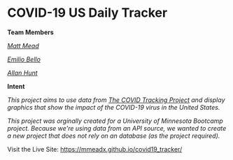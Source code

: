 # COVID-19 US Daily Tracker

**Team Members**

[_Matt Mead_](https://www.linkedin.com/in/mattmeadmpls/)

[_Emilio Bello_](https://www.linkedin.com/in/emilio-bello-09938760/)

[_Allan Hunt_](https://www.linkedin.com/in/allanhunt)

**Intent**

_This project aims to use data from [The COVID Tracking Project](https://covidtracking.com/data/api) and display graphics that show the impact of the COVID-19 virus in the United States._

_This project was orginally created for a University of Minnesota Bootcamp project. Because we're using data from an API source, we wanted to create a new project that does not rely on an database (as the project required)._


Visit the Live Site: https://mmeadx.github.io/covid19_tracker/
